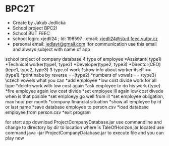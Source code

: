 # BPC2T
* Create by Jakub Jedlicka
 * School project BPC2I
 * School BUT FEEC
 * school login: xjedli24 ; Id: 198597 ; email: xjedli24@stud.feec.vutbr.cz
 * personal email: jedlayt@gmail.com !for communication use this email and always subject with name of app
 
 school project of company database
 4 type of employee
 *Assistant( type1)
 *Technical worker(type1, type2)
 *Developer(type2, type3)
 *Director(CEO)(tepe1, type2, type3)
 3 type of work
 *show info about worker itself ==(type1)
 *print nabe by reverse ==(type2)
 *numbers of vowels == (type3) \\czech vowels
what you can
*add employee
*low cost divide work for all type
*delete work with low cost again
*ask employee to do his work (type)
*fire employee again low cost divide
*set employee ill again low cost divede when is that posible
*set emploeyy go well from ill
*set employee obligation, max hour per month
*company financial situation
*show all employee by id or last name
*save database employee to person.csv
*load database employee from person.csv
*exit program


for start app  download ProjectCompanyDatabase.jar
use commandline and change to directory by dir to location where is TaleOfHorizon.jar located
use command java -jar ProjectCompanyDatabase.jar to execute file
and you can play now
